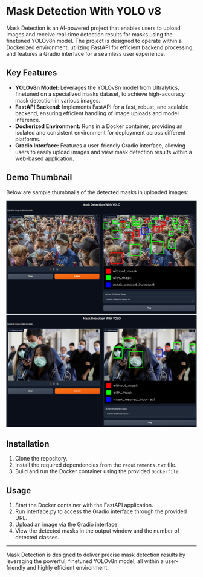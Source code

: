 # Mask Detection With YOLO v8

Mask Detection is an AI-powered project that enables users to upload images and receive real-time detection results for masks using the finetuned YOLOv8n model. The project is designed to operate within a Dockerized environment, utilizing FastAPI for efficient backend processing, and features a Gradio interface for a seamless user experience.

## Key Features

- **YOLOv8n Model:** Leverages the YOLOv8n model from Ultralytics, finetuned on a specialized masks dataset, to achieve high-accuracy mask detection in various images.
- **FastAPI Backend:** Implements FastAPI for a fast, robust, and scalable backend, ensuring efficient handling of image uploads and model inference.
- **Dockerized Environment:** Runs in a Docker container, providing an isolated and consistent environment for deployment across different platforms.
- **Gradio Interface:** Features a user-friendly Gradio interface, allowing users to easily upload images and view mask detection results within a web-based application.

## Demo Thumbnail

Below are sample thumbnails of the detected masks in uploaded images:

![Thumbnail 1](files/object_detection1.png) ![Thumbnail 2](files/object_detection2.png)

## Installation

1. Clone the repository.
2. Install the required dependencies from the `requirements.txt` file.
3. Build and run the Docker container using the provided `Dockerfile`.

## Usage

1. Start the Docker container with the FastAPI application.
2. Run interface.py to access the Gradio interface through the provided URL.
3. Upload an image via the Gradio interface.
4. View the detected masks in the output window and the number of detected classes.

---

Mask Detection is designed to deliver precise mask detection results by leveraging the powerful, finetuned YOLOv8n model, all within a user-friendly and highly efficient environment.
